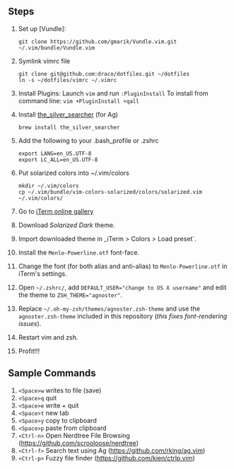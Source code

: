 ## Steps

1. Set up [Vundle]:
   ```
   git clone https://github.com/gmarik/Vundle.vim.git ~/.vim/bundle/Vundle.vim
   ```

2. Symlink vimrc file
   ```
   git clone git@github.com:draco/dotfiles.git ~/dotfiles
   ln -s ~/dotfiles/vimrc ~/.vimrc
   ```

3. Install Plugins:
   Launch `vim` and run `:PluginInstall`
   To install from command line: `vim +PluginInstall +qall`

4. Install [the_silver_searcher](https://github.com/ggreer/the_silver_searcher) (for Ag)
   ```
   brew install the_silver_searcher
   ```

5. Add the following to your .bash_profile or .zshrc 
   ```
   export LANG=en_US.UTF-8
   export LC_ALL=en_US.UTF-8
   ```

6. Put solarized colors into ~/.vim/colors
 
   ```
   mkdir ~/.vim/colors
   cp ~/.vim/bundle/vim-colors-solarized/colors/solarized.vim ~/.vim/colors/
   ```

1. Go to [iTerm online gallery](https://code.google.com/p/iterm2/wiki/ColorGallery)

2. Download _Solarized Dark_ theme.

3. Import downloaded theme in _iTerm > Colors > Load preset`.

1. Install the `Menlo-Powerline.otf` font-face.

1. Change the font (for both alias and anti-alias) to `Menlo-Powerline.otf` in iTerm's settings.

1. Open `~/.zshrc/`, add `DEFAULT_USER="change to OS X username"` and edit the theme to `ZSH_THEME="agnoster"`.

1. Replace `~/.oh-my-zsh/themes/agnoster.zsh-theme` and use the `agnoster.zsh-theme` included in this repository (_this fixes font-rendering issues_).

1. Restart vim and zsh.

7. Profit!!!

## Sample Commands

1. `<Space>w` writes to file (save)
2. `<Space>q` quit
3. `<Space>e` write + quit
4. `<Space>t` new tab
5. `<Space>y` copy to clipboard
6. `<Space>p` paste from clipboard
7. `<Ctrl-n>` Open Nerdtree File Browsing (https://github.com/scrooloose/nerdtree)
8. `<Ctrl-f>` Search text using Ag (https://github.com/rking/ag.vim)
9. `<Ctrl-p>` Fuzzy file finder (https://github.com/kien/ctrlp.vim)

